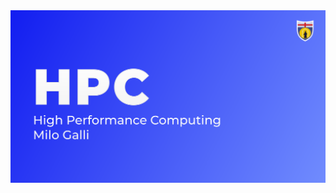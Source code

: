 <a href="https://typst.app/project/ryNYsH-JQNzMXMaxWrrel5">
<img src="https://github.com/thaMilo/HPC-UNIGE/blob/main/Banner.svg" />
</a>
